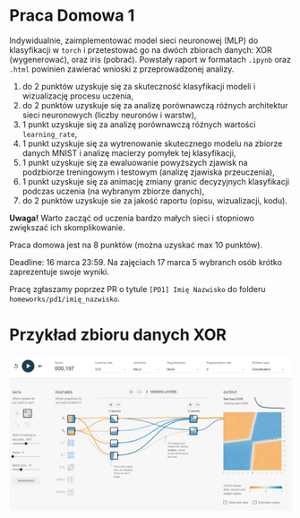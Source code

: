 # Praca Domowa 1

Indywidualnie, zaimplementować model sieci neuronowej (MLP) do klasyfikacji w `torch` i przetestować go na dwóch zbiorach danych: XOR (wygenerować), oraz iris (pobrać). Powstały raport w formatach `.ipynb` oraz `.html` powinien zawierać wnioski z przeprowadzonej analizy.
1. do 2 punktów uzyskuje się za skuteczność klasyfikacji modeli i wizualizację procesu uczenia,
2. do 2 punktów uzyskuje się za analizę porównawczą różnych architektur sieci neuronowych (liczby neuronów i warstw),
3. 1 punkt uzyskuje się za analizę porównawczą różnych wartości `learning_rate`,
4. 1 punkt uzyskuje się za wytrenowanie skutecznego modelu na zbiorze danych MNIST i analizę macierzy pomyłek tej klasyfikacji,
5. 1 punkt uzyskuje się za ewaluowanie powyższych zjawisk na podzbiorze treningowym i testowym (analizę zjawiska przeuczenia),
6. 1 punkt uzyskuje się za animację zmiany granic decyzyjnych klasyfikacji podczas uczenia (na wybranym zbiorze danych),
7. do 2 punktów uzyskuje sie za jakość raportu (opisu, wizualizacji, kodu).

**Uwaga!** Warto zacząć od uczenia bardzo małych sieci i stopniowo zwiększać ich skomplikowanie.

Praca domowa jest na 8 punktów (można uzyskać max 10 punktów).

Deadline: 16 marca 23:59. Na zajęciach 17 marca 5 wybranch osób krótko zaprezentuje swoje wyniki.

Pracę zgłaszamy poprzez PR o tytule `[PD1] Imię Nazwisko` do folderu `homeworks/pd1/imię_nazwisko`.

# Przykład zbioru danych XOR

![](dataset_xor.png)